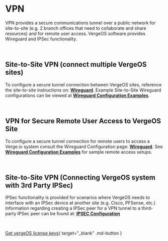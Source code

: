 

# VPN

VPN provides a secure communications tunnel over a public network for site-to-site (e.g. 2 branch offices that need to collaborate and share resources) and for remote user access. VergeOS software provides Wireguard and IPSec functionality.

<br>



## Site-to-Site VPN (connect multiple VergeOS sites)
To configure a secure tunnel connection between VergeOS sites, reference the site-to-site instructions on: [**Wireguard**](/product-guide/vpn/wireguard-config).  Example Site-to-Site Wireguard configurations can be viewed at [**Wireguard Configuration Examples**](/product-guide/vpn/wireguard-examples).

<br>

## VPN for Secure Remote User Access to VergeOS Site
To configure a secure tunnel connection for remote users to access a Verge.io system consult the Wireguard Configuration page: [**Wireguard**](/product-guide/vpn/wireguard-config).  See [**Wireguard Configuration Examples**](/product-guide/vpn/wireguard-examples) for sample remote access setups.

<br>

## Site-to-Site VPN (Connecting VergeOS system with 3rd Party IPSec)
IPSec functionality is provided for scenarios where VergeOS needs to interface with an IPSec device at another site (e.g. Cisco, PFSense, etc.)
Information regarding creating a IPSec peer for a VPN tunnel to a third-party IPSec peer can be found at:  [**IPSEC Configuration**](/product-guide/vpn/ipsec)

<br>

[Get vergeOS license keys](https://www.verge.io/test-drive){ target="_blank" .md-button }